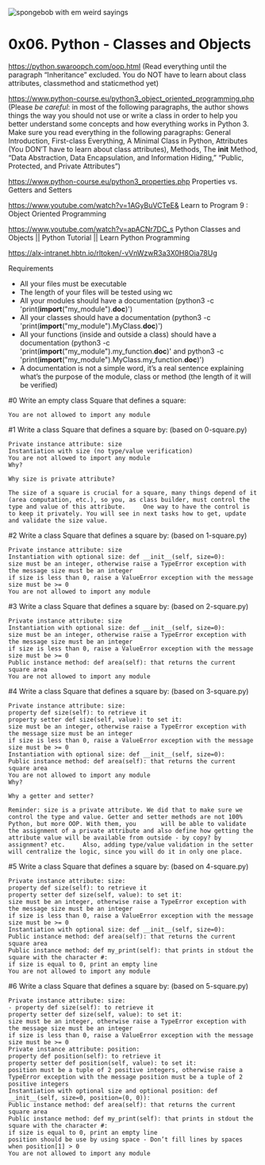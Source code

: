 ![spongebob with em weird sayings](https://s3.amazonaws.com/intranet-projects-files/holbertonschool-higher-level_programming+/247/oop-meme.jpg)

# 0x06. Python - Classes and Objects

https://python.swaroopch.com/oop.html (Read everything until the paragraph “Inheritance” excluded. You do NOT have to learn about class attributes, classmethod and staticmethod yet)

https://www.python-course.eu/python3_object_oriented_programming.php  (Please *be careful*: in most of the following paragraphs, the author shows things the way you should not use or write a class in order to help you better understand some concepts and how everything works in Python 3. Make sure you read everything in the following paragraphs: General Introduction, First-class Everything, A Minimal Class in Python, Attributes (You DON’T have to learn about class attributes), Methods, The __init__ Method, “Data Abstraction, Data Encapsulation, and Information Hiding,” “Public, Protected, and Private Attributes”)

https://www.python-course.eu/python3_properties.php Properties vs. Getters and Setters

https://www.youtube.com/watch?v=1AGyBuVCTeE& Learn to Program 9 : Object Oriented Programming

https://www.youtube.com/watch?v=apACNr7DC_s Python Classes and Objects || Python Tutorial || Learn Python Programming

https://alx-intranet.hbtn.io/rltoken/-vVnWzwR3a3X0H8Oia78Ug 

Requirements

- All your files must be executable
- The length of your files will be tested using wc
- All your modules should have a documentation (python3 -c 'print(__import__("my_module").__doc__)')
- All your classes should have a documentation (python3 -c 'print(__import__("my_module").MyClass.__doc__)')
- All your functions (inside and outside a class) should have a documentation (python3 -c 'print(__import__("my_module").my_function.__doc__)' and python3 -c 'print(__import__("my_module").MyClass.my_function.__doc__)')
- A documentation is not a simple word, it’s a real sentence explaining what’s the purpose of the module, class or method (the length of it will be verified)

#0 Write an empty class Square that defines a square:

    You are not allowed to import any module
    
#1 Write a class Square that defines a square by: (based on 0-square.py)

    Private instance attribute: size
    Instantiation with size (no type/value verification)
    You are not allowed to import any module
    Why?

    Why size is private attribute?

    The size of a square is crucial for a square, many things depend of it (area computation, etc.), so you, as class builder, must control the type and value of this attribute.     One way to have the control is to keep it privately. You will see in next tasks how to get, update and validate the size value.
    
#2 Write a class Square that defines a square by: (based on 1-square.py)

    Private instance attribute: size
    Instantiation with optional size: def __init__(self, size=0):
    size must be an integer, otherwise raise a TypeError exception with the message size must be an integer
    if size is less than 0, raise a ValueError exception with the message size must be >= 0
    You are not allowed to import any module
    
#3 Write a class Square that defines a square by: (based on 2-square.py)

    Private instance attribute: size
    Instantiation with optional size: def __init__(self, size=0):
    size must be an integer, otherwise raise a TypeError exception with the message size must be an integer
    if size is less than 0, raise a ValueError exception with the message size must be >= 0
    Public instance method: def area(self): that returns the current square area
    You are not allowed to import any module
    
#4 Write a class Square that defines a square by: (based on 3-square.py)

    Private instance attribute: size:
    property def size(self): to retrieve it
    property setter def size(self, value): to set it:
    size must be an integer, otherwise raise a TypeError exception with the message size must be an integer
    if size is less than 0, raise a ValueError exception with the message size must be >= 0
    Instantiation with optional size: def __init__(self, size=0):
    Public instance method: def area(self): that returns the current square area
    You are not allowed to import any module
    Why?

    Why a getter and setter?

    Reminder: size is a private attribute. We did that to make sure we control the type and value. Getter and setter methods are not 100% Python, but more OOP. With them, you       will be able to validate the assignment of a private attribute and also define how getting the attribute value will be available from outside - by copy? by assignment? etc.     Also, adding type/value validation in the setter will centralize the logic, since you will do it in only one place.
    
#5 Write a class Square that defines a square by: (based on 4-square.py)

    Private instance attribute: size:
    property def size(self): to retrieve it
    property setter def size(self, value): to set it:
    size must be an integer, otherwise raise a TypeError exception with the message size must be an integer
    if size is less than 0, raise a ValueError exception with the message size must be >= 0
    Instantiation with optional size: def __init__(self, size=0):
    Public instance method: def area(self): that returns the current square area
    Public instance method: def my_print(self): that prints in stdout the square with the character #:
    if size is equal to 0, print an empty line
    You are not allowed to import any module
    
#6 Write a class Square that defines a square by: (based on 5-square.py)

    Private instance attribute: size:
    - property def size(self): to retrieve it
    property setter def size(self, value): to set it:
    size must be an integer, otherwise raise a TypeError exception with the message size must be an integer
    if size is less than 0, raise a ValueError exception with the message size must be >= 0
    Private instance attribute: position:
    property def position(self): to retrieve it
    property setter def position(self, value): to set it:
    position must be a tuple of 2 positive integers, otherwise raise a TypeError exception with the message position must be a tuple of 2 positive integers
    Instantiation with optional size and optional position: def __init__(self, size=0, position=(0, 0)):
    Public instance method: def area(self): that returns the current square area
    Public instance method: def my_print(self): that prints in stdout the square with the character #:
    if size is equal to 0, print an empty line
    position should be use by using space - Don’t fill lines by spaces when position[1] > 0
    You are not allowed to import any module
